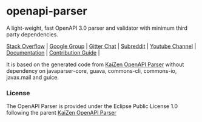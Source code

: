 # openapi-parser

A light-weight, fast OpenAPI 3.0 parser and validator with minimum third party dependencies. 

[Stack Overflow](https://stackoverflow.com/questions/tagged/light-4j) |
[Google Group](https://groups.google.com/forum/#!forum/light-4j) |
[Gitter Chat](https://gitter.im/networknt/light-rest-4j) |
[Subreddit](https://www.reddit.com/r/lightapi/) |
[Youtube Channel](https://www.youtube.com/channel/UCHCRMWJVXw8iB7zKxF55Byw) |
[Documentation](https://doc.networknt.com/library/openapi-parser/) |
[Contribution Guide](https://doc.networknt.com/contribute/) |

It is based on the generated code from [KaiZen OpenAPI Parser](https://github.com/RepreZen/KaiZen-OpenApi-Parser) without
dependency on javaparser-core, guava, commons-cli, commons-io, javax.mail and guice. 

### License

The OpenAPI Parser is provided under the Eclipse Public License 1.0 following the parent [KaiZen OpenAPI Parser](https://github.com/RepreZen/KaiZen-OpenApi-Parser)
